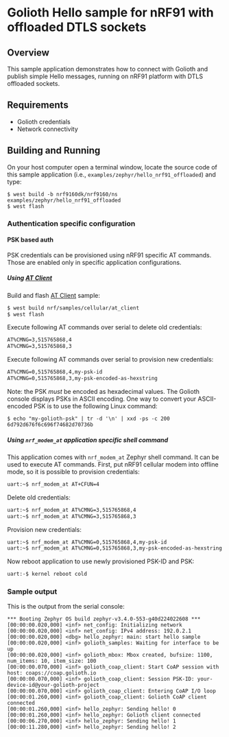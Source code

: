 # Golioth Hello sample for nRF91 with offloaded DTLS sockets

## Overview

This sample application demonstrates how to connect with Golioth and
publish simple Hello messages, running on nRF91 platform with DTLS
offloaded sockets.

## Requirements

* Golioth credentials
* Network connectivity

## Building and Running

On your host computer open a terminal window, locate the source code of
this sample application (i.e., `examples/zephyr/hello_nrf91_offloaded`) and type:

```console
$ west build -b nrf9160dk/nrf9160/ns examples/zephyr/hello_nrf91_offloaded
$ west flash
```

### Authentication specific configuration

#### PSK based auth

PSK credentials can be provisioned using nRF91 specific AT commands.
Those are enabled only in specific application configurations.

##### Using [AT Client](https://developer.nordicsemi.com/nRF_Connect_SDK/doc/2.6.0/nrf/samples/cellular/at_client/README.html)

Build and flash [AT
Client](https://developer.nordicsemi.com/nRF_Connect_SDK/doc/2.6.0/nrf/samples/cellular/at_client/README.html)
sample:

```sh
$ west build nrf/samples/cellular/at_client
$ west flash
```

Execute following AT commands over serial to delete old credentials:

``` sh
AT%CMNG=3,515765868,4
AT%CMNG=3,515765868,3
```

Execute following AT commands over serial to provision new credentials:

``` sh
AT%CMNG=0,515765868,4,my-psk-id
AT%CMNG=0,515765868,3,my-psk-encoded-as-hexstring
```

Note: the PSK *must* be encoded as hexadecimal values. The Golioth
console displays PSKs in ASCII encoding. One way to convert your
ASCII-encoded PSK is to use the following Linux command:

```
$ echo "my-golioth-psk" | tr -d '\n' | xxd -ps -c 200
6d792d676f6c696f74682d70736b
```

##### Using `nrf_modem_at` application specific shell command

This application comes with `nrf_modem_at` Zephyr shell command. It can
be used to execute AT commands. First, put nRF91 cellular modem into
offline mode, so it is possible to provision credentials:

``` sh
uart:~$ nrf_modem_at AT+CFUN=4
```

Delete old credentials:

``` sh
uart:~$ nrf_modem_at AT%CMNG=3,515765868,4
uart:~$ nrf_modem_at AT%CMNG=3,515765868,3
```

Provision new credentials:

``` sh
uart:~$ nrf_modem_at AT%CMNG=0,515765868,4,my-psk-id
uart:~$ nrf_modem_at AT%CMNG=0,515765868,3,my-psk-encoded-as-hexstring
```

Now reboot application to use newly provisioned PSK-ID and PSK:

``` sh
uart:-$ kernel reboot cold
```

### Sample output

This is the output from the serial console:

```console
*** Booting Zephyr OS build zephyr-v3.4.0-553-g40d224022608 ***
[00:00:00.020,000] <inf> net_config: Initializing network
[00:00:00.020,000] <inf> net_config: IPv4 address: 192.0.2.1
[00:00:00.020,000] <dbg> hello_zephyr: main: start hello sample
[00:00:00.020,000] <inf> golioth_samples: Waiting for interface to be up
[00:00:00.020,000] <inf> golioth_mbox: Mbox created, bufsize: 1100, num_items: 10, item_size: 100
[00:00:00.070,000] <inf> golioth_coap_client: Start CoAP session with host: coaps://coap.golioth.io
[00:00:00.070,000] <inf> golioth_coap_client: Session PSK-ID: your-device-id@your-golioth-project
[00:00:00.070,000] <inf> golioth_coap_client: Entering CoAP I/O loop
[00:00:01.260,000] <inf> golioth_coap_client: Golioth CoAP client connected
[00:00:01.260,000] <inf> hello_zephyr: Sending hello! 0
[00:00:01.260,000] <inf> hello_zephyr: Golioth client connected
[00:00:06.270,000] <inf> hello_zephyr: Sending hello! 1
[00:00:11.280,000] <inf> hello_zephyr: Sending hello! 2
```
